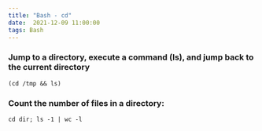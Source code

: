 ```yaml
---
title: "Bash - cd"
date:  2021-12-09 11:00:00
tags: Bash
---
```



### Jump to a directory, execute a command (ls), and jump back to the current directory

```
(cd /tmp && ls)
```

### Count the number of files in a directory:

```
cd dir; ls -1 | wc -l
```
